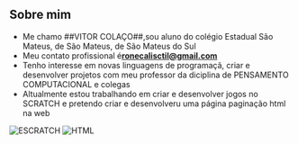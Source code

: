 ## Sobre mim

- Me chamo ##VITOR COLAÇO##,sou aluno do colégio Estadual São Mateus, de São Mateus, de São Mateus do Sul
-  Meu  contato profissional é**ronecalisctil@gmail.com**
-  Tenho interesse  em novas  linguagens de programaçã, criar e desenvolver projetos com meu professor da diciplina de PENSAMENTO COMPUTACIONAL e  colegas
-  Altualmente estou trabalhando em criar e desenvolver jogos no SCRATCH e pretendo criar e desenvolveru uma página  paginação html na web

![ESCRATCH](https://img.shields.io/badge/Scratch-4D97FF?style=for-the-badge&logo=Scratch&logoColor=white)
![HTML](https://img.shields.io/badge/HTML5-E34F26?style=for-the-badge&logo=html5&logoColor=white)
